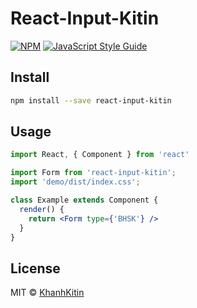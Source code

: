 # React-Input-Kitin

[![NPM](https://img.shields.io/npm/v/demo.svg)](https://www.npmjs.com/package/demo) [![JavaScript Style Guide](https://img.shields.io/badge/code_style-standard-brightgreen.svg)](https://standardjs.com)

## Install

```bash
npm install --save react-input-kitin
```

## Usage

```jsx
import React, { Component } from 'react'

import Form from 'react-input-kitin';
import 'demo/dist/index.css';

class Example extends Component {
  render() {
    return <Form type={'BHSK'} />
  }
}
```

## License

MIT © [KhanhKitin](https://github.com/KhanhKitin)
